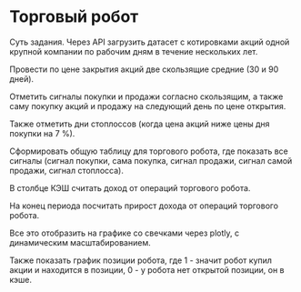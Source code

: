 # Торговый робот

Суть задания. Через API загрузить датасет с котировками акций одной крупной компании по рабочим дням в течение нескольких лет.

Провести по цене закрытия акций две скользящие средние (30 и 90 дней).

Отметить сигналы покупки и продажи согласно скользящим, а также саму покупку акций и продажу на следующий день по цене открытия.

Также отметить дни стоплоссов (когда цена акций ниже цены дня покупки на 7 %).

Сформировать общую таблицу для торгового робота, где показать все сигналы (сигнал покупки, сама покупка, сигнал продажи, сигнал самой продажи, сигнал стоплосса).

В столбце КЭШ считать доход от операций торгового робота. 

На конец периода посчитать прирост дохода от операций торгового робота.

Все это отобразить на графике со свечками через plotly, с динамическим масштабированием. 

Также показать график позиции робота, где 1 - значит робот купил акции и находится в позиции, 0 - у робота нет открытой позиции, он в кэше.
